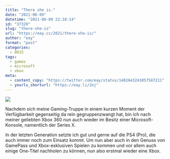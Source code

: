 ```yaml
---
title: "There she is."
date: "2021-06-09"
datetime: "2021-06-09 22:18:14"
id: "37328"
slug: "there-she-is"
url: "https://eay.cc/2021/there-she-is/"
author: "eay"
format: "post"
categories:
  - 0815
tags:
  - games
  - microsoft
  - xbox
meta:
  - content_copy: "https://twitter.com/eay/status/1402643241057587211"
  - yourls_shorturl: "https://eay.li/2oj"
---
```


![](https://eay.cc/uploads/2021/xbox-series-x.jpg)

Nachdem sich meine Gaming-Truppe in einem kurzen Moment der Verfügbarkeit gegenseitig da rein gegruppenzwangt hat, bin ich nach meiner geliebten Xbox 360 nun auch wieder im Besitz einer Microsoft-Konsole, namentlich der Series X.

In der letzten Generation setzte ich gut und gerne auf die PS4 (Pro), die auch immer noch zum Einsatz kommt. Um nun aber auch in den Genuss von GamePass und Xbox-exklusiven Spielen zu kommen und vor allem auch einige One-Titel nachholen zu können, nun also erstmal wieder eine Xbox.
